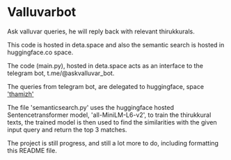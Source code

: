 # Valluvarbot
Ask valluvar queries, he will reply back with relevant thirukkurals.

This code is hosted in deta.space and also the semantic search is hosted in huggingface.co space.

The code (main.py), hosted in deta.space acts as an interface to the telegram bot, t.me/@askvalluvar_bot.

The queries from telegram bot, are delegated to huggingface, space ['thamizh' ](https://huggingface.co/spaces/thiyagab/Thamizh)

The file 'semanticsearch.py' uses the huggingface hosted Sentencetransformer model, 'all-MiniLM-L6-v2', to train the thirukkural texts,
the trained model is then used to find the similarities with the given input query and return the top 3 matches.

The project is still progress, and still a lot more to do, including formatting this README file.
